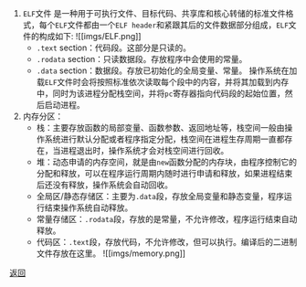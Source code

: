 1. `ELF`文件
	是一种用于可执行文件、目标代码、共享库和核心转储的标准文件格式，每个`ELF`文件都由一个`ELF header`和紧跟其后的文件数据部分组成，`ELF`文件的构成如下:
	![[imgs/ELF.png]]
	- `.text` section：代码段。这部分是只读的。
	- `.rodata` section：只读数据段。存放程序中会使用的常量。	
	- `.data` section：数据段。存放已初始化的全局变量、常量。
	操作系统在加载`ELF`文件时会将按照标准依次读取每个段中的内容，并将其加载到内存中，同时为该进程分配栈空间，并将`pc`寄存器指向代码段的起始位置，然后启动进程。
2. 内存分区：
	- 栈：主要存放函数的局部变量、函数参数、返回地址等，栈空间一般由操作系统进行默认分配或者程序指定分配，栈空间在进程生存周期一直都存在，当进程退出时，操作系统才会对栈空间进行回收。
	- 堆：动态申请的内存空间，就是由`new`函数分配的内存块，由程序控制它的分配和释放，可以在程序运行周期内随时进行申请和释放，如果进程结束后还没有释放，操作系统会自动回收。
	- 全局区/静态存储区：主要为`.data`段，存放全局变量和静态变量，程序运行结束操作系统自动释放。
	- 常量存储区：`.rodata`段，存放的是常量，不允许修改，程序运行结束自动释放。
	- 代码区：`.text`段，存放代码，不允许修改，但可以执行。编译后的二进制文件存放在这里。
	![[imgs/memory.png]]

[返回](C++编译与内存相关/readme)